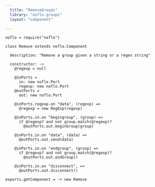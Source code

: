 ```yaml
---
  title: "RemoveGroups"
  library: "noflo-groups"
  layout: "component"

---
```


    noflo = require("noflo")
    
    class Remove extends noflo.Component
    
      description: "Remove a group given a string or a regex string"
    
      constructor: ->
        @regexp = null
    
        @inPorts =
          in: new noflo.Port
          regexp: new noflo.Port
        @outPorts =
          out: new noflo.Port
    
        @inPorts.regexp.on "data", (regexp) =>
          @regexp = new RegExp(regexp)
    
        @inPorts.in.on "begingroup", (group) =>
          if @regexp? and not group.match(@regexp)?
            @outPorts.out.beginGroup(group)
    
        @inPorts.in.on "data", (data) =>
          @outPorts.out.send(data)
    
        @inPorts.in.on "endgroup", (group) =>
          if @regexp? and not group.match(@regexp)?
            @outPorts.out.endGroup()
    
        @inPorts.in.on "disconnect", =>
          @outPorts.out.disconnect()
    
    exports.getComponent = -> new Remove
    
